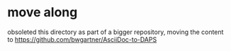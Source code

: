 # move along

obsoleted this directory as part of a bigger repository, moving the content to https://github.com/bwgartner/AsciiDoc-to-DAPS
